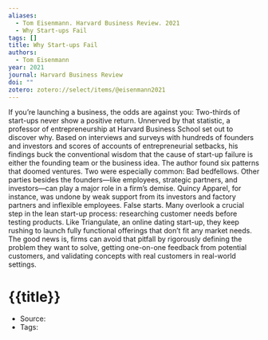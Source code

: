 ```yaml
---
aliases:
  - Tom Eisenmann. Harvard Business Review. 2021
  - Why Start-ups Fail
tags: []
title: Why Start-ups Fail
authors:
  - Tom Eisenmann
year: 2021
journal: Harvard Business Review
doi: ""
zotero: zotero://select/items/@eisenmann2021
---
```

<!-- START_ABSTRACT -->
If you’re launching a business, the odds are against you: Two-thirds of start-ups never show a positive return. Unnerved by that statistic, a professor of entrepreneurship at Harvard Business School set out to discover why. Based on interviews and surveys with hundreds of founders and investors and scores of accounts of entrepreneurial setbacks, his findings buck the conventional wisdom that the cause of start-up failure is either the founding team or the business idea. The author found six patterns that doomed ventures. Two were especially common: Bad bedfellows. Other parties besides the founders—like employees, strategic partners, and investors—can play a major role in a firm’s demise. Quincy Apparel, for instance, was undone by weak support from its investors and factory partners and inflexible employees. False starts. Many overlook a crucial step in the lean start-up process: researching customer needs before testing products. Like Triangulate, an online dating start-up, they keep rushing to launch fully functional offerings that don’t fit any market needs. The good news is, firms can avoid that pitfall by rigorously defining the problem they want to solve, getting one-on-one feedback from potential customers, and validating concepts with real customers in real-world settings.
<!-- END_ABSTRACT -->

<!-- START_TEMPLATE -->
# {{title}}

- Source:
- Tags: 
<!-- END_TEMPLATE -->